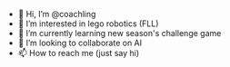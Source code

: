 - 👋 Hi, I’m @coachling
- 👀 I’m interested in lego robotics (FLL)
- 🌱 I’m currently learning new season's challenge game
- 💞️ I’m looking to collaborate on AI
- 📫 How to reach me (just say hi)

<!---
coachling/coachling is a ✨ special ✨ repository because its `README.md` (this file) appears on your GitHub profile.
You can click the Preview link to take a look at your changes.
--->
